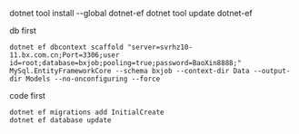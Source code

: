 
dotnet tool install --global dotnet-ef
dotnet tool update dotnet-ef

db first
```
dotnet ef dbcontext scaffold "server=svrhz10-11.bx.com.cn;Port=3306;user id=root;database=bxjob;pooling=true;password=BaoXin8888;" MySql.EntityFrameworkCore --schema bxjob --context-dir Data --output-dir Models --no-onconfiguring --force
```

code first
```
dotnet ef migrations add InitialCreate
dotnet ef database update
```